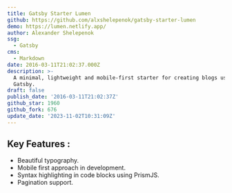 ```yaml
---
title: Gatsby Starter Lumen
github: https://github.com/alxshelepenok/gatsby-starter-lumen
demo: https://lumen.netlify.app/
author: Alexander Shelepenok
ssg:
  - Gatsby
cms:
  - Markdown
date: 2016-03-11T21:02:37.000Z
description: >-
  A minimal, lightweight and mobile-first starter for creating blogs uses
  Gatsby.
draft: false
publish_date: '2016-03-11T21:02:37Z'
github_star: 1960
github_fork: 676
update_date: '2023-11-02T10:31:09Z'
---
```


## Key Features :

- Beautiful typography.
- Mobile first approach in development.
- Syntax highlighting in code blocks using PrismJS.
- Pagination support.
